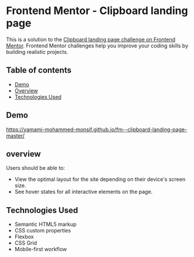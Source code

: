 # Frontend Mentor - Clipboard landing page

This is a solution to the [Clipboard landing page challenge on Frontend Mentor](https://www.frontendmentor.io/challenges/clipboard-landing-page-5cc9bccd6c4c91111378ecb9).
Frontend Mentor challenges help you improve your coding skills by building realistic projects. 

## Table of contents

- [Demo](#demo)
- [Overview](#overview)
- [Technologies Used](#technologies_used)


## Demo

https://yamami-mohammed-monsif.github.io/fm--clipboard-landing-page-master/

## overview

Users should be able to:

- View the optimal layout for the site depending on their device's screen size.
- See hover states for all interactive elements on the page.

## Technologies Used

- Semantic HTML5 markup
- CSS custom properties
- Flexbox
- CSS Grid
- Mobile-first workflow